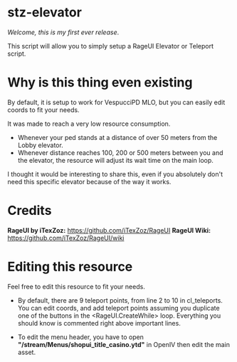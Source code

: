 # stz-elevator
*Welcome, this is my first ever release*. 

This script will allow you to simply setup a RageUI Elevator or Teleport script.

# Why is this thing even existing
By default, it is setup to work for VespucciPD MLO, but you can easily edit coords to fit your needs.

It was made to reach a very low resource consumption.
- Whenever your ped stands at a distance of over 50 meters from the Lobby elevator.
- Whenever distance reaches 100, 200 or 500 meters between you and the elevator, the resource will adjust its wait time on the main loop.

I thought it would be interesting to share this, even if you absolutely don't need this specific elevator because of the way it works.

# Credits
**RageUI by iTexZoz:**
https://github.com/iTexZoz/RageUI
**RageUI Wiki:**
https://github.com/iTexZoz/RageUI/wiki

# Editing this resource
Feel free to edit this resource to fit your needs.

- By default, there are 9 teleport points, from line 2 to 10 in cl_teleports. You can edit coords, and add teleport points assuming you duplicate one of the buttons in the <RageUI.CreateWhile> loop.
Everything you should know is commented right above important lines.

- To edit the menu header, you have to open **"/stream/Menus/shopui_title_casino.ytd"** in OpenIV then edit the main asset.

